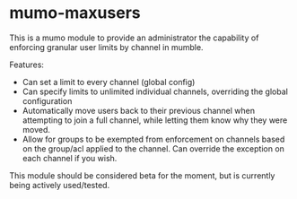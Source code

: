 mumo-maxusers
=============

This is a mumo module to provide an administrator the capability of enforcing granular user limits by channel in mumble.

Features:
- Can set a limit to every channel (global config)
- Can specify limits to unlimited individual channels, overriding the global configuration
- Automatically move users back to their previous channel when attempting to join a full channel, while letting them know why they were moved.
- Allow for groups to be exempted from enforcement on channels based on the group/acl applied to the channel. Can override the exception on each channel if you wish.

This module should be considered beta for the moment, but is currently being actively used/tested. 

